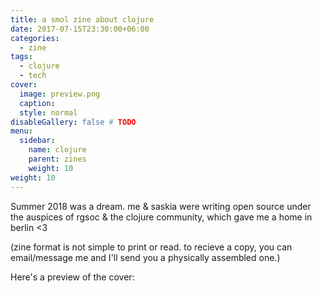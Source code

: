```yaml
---
title: a smol zine about clojure
date: 2017-07-15T23:30:00+06:00
categories:
  - zine
tags:
  - clojure
  - tech
cover:
  image: preview.png
  caption:
  style: normal
disableGallery: false # TODO
menu:
  sidebar:
    name: clojure
    parent: zines
    weight: 10
weight: 10
---
```


Summer 2018 was a dream. me & saskia were writing open source under the auspices of rgsoc & the clojure community, which gave me a home in berlin <3

(zine format is not simple to print or read. to recieve a copy, you can email/message me and I'll send you a physically assembled one.)

Here's a preview of the cover:
